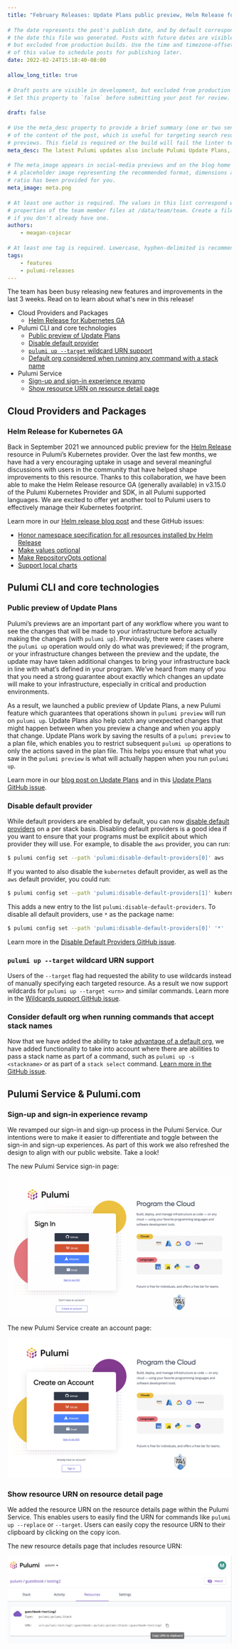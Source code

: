```yaml
---
title: "February Releases: Update Plans public preview, Helm Release for Kubernetes GA and new Pulumi Service sign-in experience"

# The date represents the post's publish date, and by default corresponds with
# the date this file was generated. Posts with future dates are visible in development,
# but excluded from production builds. Use the time and timezone-offset portions of
# of this value to schedule posts for publishing later.
date: 2022-02-24T15:18:40-08:00

allow_long_title: true

# Draft posts are visible in development, but excluded from production builds.
# Set this property to `false` before submitting your post for review.

draft: false

# Use the meta_desc property to provide a brief summary (one or two sentences)
# of the content of the post, which is useful for targeting search results or social-media
# previews. This field is required or the build will fail the linter test.
meta_desc: The latest Pulumi updates also include Pulumi Update Plans, various improvements to Helm Release for Kubernetes GA, and an improved Pulumi Service sign-in experience.

# The meta_image appears in social-media previews and on the blog home page.
# A placeholder image representing the recommended format, dimensions and aspect
# ratio has been provided for you.
meta_image: meta.png

# At least one author is required. The values in this list correspond with the `id`
# properties of the team member files at /data/team/team. Create a file for yourself
# if you don't already have one.
authors:
    - meagan-cojocar

# At least one tag is required. Lowercase, hyphen-delimited is recommended.
tags:
    - features
    - pulumi-releases
---
```


The team has been busy releasing new features and improvements in the last 3 weeks. Read on to learn about what's new in this release!

- Cloud Providers and Packages
  - [Helm Release for Kubernetes GA](#helm-release-for-kubernetes-ga)
- Pulumi CLI and core technologies
  - [Public preview of Update Plans](#public-preview-of-update-plans)
  - [Disable default provider](#disable-default-provider)
  - [`pulumi up --target` wildcard URN support](#pulumi-up---target-wildcard-urn-support)
  - [Default org considered when running any command with a stack name](#default-org-considered-when-running-any-command-with-a-stack-name)
- Pulumi Service
  - [Sign-up and sign-in experience revamp](#sign-up-and-sign-up-experience-revamp)
  - [Show resource URN on resource detail page](#show-resource-urn-on-resource-detail-page)

<!--more-->

## Cloud Providers and Packages

### Helm Release for Kubernetes GA

Back in September 2021 we announced public preview for the [Helm Release](https://www.pulumi.com/registry/packages/kubernetes/api-docs/helm/v3/release/) resource in Pulumi’s Kubernetes provider. Over the last few months, we have had a very encouraging uptake in usage and several meaningful discussions with users in the community that have helped shape improvements to this resource. Thanks to this collaboration, we have been able to make the Helm Release resource GA (generally available) in v3.15.0 of the Pulumi Kubernetes Provider and SDK, in all Pulumi supported languages. We are excited to offer yet another tool to Pulumi users to effectively manage their Kubernetes footprint.


Learn more in our [Helm release blog post](/blog/helm-release-resource-for-kubernetes-generally-available/) and these GitHub issues:
- [Honor namespace specification for all resources installed by Helm Release](https://github.com/pulumi/pulumi-kubernetes/pull/1747)
- [Make values optional](https://github.com/pulumi/pulumi-kubernetes/pull/1761)
- [Make RepositoryOpts optional](https://github.com/pulumi/pulumi-kubernetes/pull/1806)
- [Support local charts](https://github.com/pulumi/pulumi-kubernetes/pull/1809)

## Pulumi CLI and core technologies

### Public preview of Update Plans

Pulumi’s previews are an important part of any workflow where you want to see the changes that will be made to your infrastructure before actually making the changes (with `pulumi up`). Previously, there were cases where the `pulumi up` operation would only do what was previewed; if the program, or your infrastructure changes between the preview and the update, the update may have taken additional changes to bring your infrastructure back in line with what’s defined in your program. We’ve heard from many of you that you need a strong guarantee about exactly which changes an update will make to your infrastructure, especially in critical and production environments.

As a result, we launched a public preview of Update Plans, a new Pulumi feature which guarantees that operations shown in `pulumi preview` will run on `pulumi up`. Update Plans also help catch any unexpected changes that might happen between when you preview a change and when you apply that change. Update Plans work by saving the results of a `pulumi preview` to a plan file, which enables you to restrict subsequent `pulumi up` operations to only the actions saved in the plan file. This helps you ensure that what you saw in the `pulumi preview` is what will actually happen when you run `pulumi up`.

Learn more in our [blog post on Update Plans](/blog/announcing-public-preview-update-plans/) and in this [Update Plans GitHub issue](https://github.com/pulumi/pulumi/issues/2318).


### Disable default provider

While default providers are enabled by default, you can now
[disable default providers](/docs/intro/concepts/config#special-configuration-options) on a per stack basis. Disabling default
providers is a good idea if you want to ensure that your programs must be explicit about which provider they
will use. For example, to disable the `aws` provider, you can run:

```sh
$ pulumi config set --path 'pulumi:disable-default-providers[0]' aws
```

If you wanted to also disable the `kubernetes` default provider, as well as the `aws` default provider, you could run:

```sh
$ pulumi config set --path 'pulumi:disable-default-providers[1]' kubernetes
```

This adds a new entry to the list `pulumi:disable-default-providers`. To disable all default providers, use `*` as the package name:

```sh
$ pulumi config set --path 'pulumi:disable-default-providers[0]' '*'
```
Learn more in the [Disable Default Providers GitHub issue](https://github.com/pulumi/pulumi/issues/3383).

### `pulumi up --target` wildcard URN support

Users of the `--target` flag had requested the ability to use wildcards instead of manually specifying each targeted resource. As a result we now support wildcards for `pulumi up --target <urn>` and similar commands. Learn more in the [Wildcards support GitHub issue](https://github.com/pulumi/pulumi/issues/5870).

### Consider default org when running commands that accept stack names
Now that we have added the ability to take [advantage of a default org](https://github.com/pulumi/pulumi/pull/8352), we have added functionality to take into account where there are abilities to pass a stack name as part of a command, such as `pulumi up -s <stackname>` or as part of a `stack select` command. [Learn more in the GitHub issue](https://github.com/pulumi/pulumi/issues/8409).

## Pulumi Service & Pulumi.com

### Sign-up and sign-in experience revamp

We revamped our sign-in and sign-up process in the Pulumi Service. Our intentions were to make it easier to differentiate and toggle between the sign-in and sign-up experiences. As part of this work we also refreshed the design to align with our public website. Take a look!

The new Pulumi Service sign-in page:

![A screenshot of the Pulumi Service sign-in page"](sign-in.png)

The new Pulumi Service create an account page:

![A screenshot of the Pulumi Service create an account page"](sign-up.png)

### Show resource URN on resource detail page

We added the resource URN on the resource details page within the Pulumi Service. This enables users to easily find the URN for commands like `pulumi up --replace` or `--target`. Users can easily copy the resource URN to their clipboard by clicking on the copy icon.

The new resource details page that includes resource URN:

![A screenshot of the Pulumi Service UI Resource page with resource URN](urn.png)
